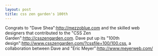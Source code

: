 ```yaml
--- 
layout: post
title: css zen garden's 100th
---
```

Congrats to "Dave Shea":http://mezzoblue.com and the skilled web designers that contributed to the "CSS Zen Garden":http://csszengarden.com.  Dave put up its "100th design":http://www.csszengarden.com/?cssfile=100/100.css, a collaboration between Dave and "Eric Meyer":http://www.meyerweb.com/
